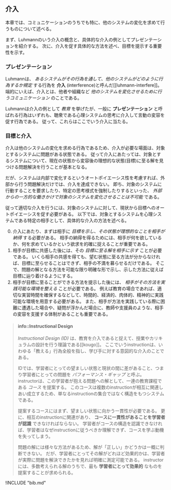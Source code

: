 
## 介入
本章では、コミュニケーションのうちでも特に、他のシステムの変化を求めて行うものについて述べる。

まず、Luhmannのいう介入の概念と、具体的な介入の例としてプレゼンテーションを紹介する。
次に、介入を促す具体的な方法を述べ、目標を提示する重要性を示す。


### プレゼンテーション
Luhmannは、 *あるシステムがその行為を通して、他のシステムがどのように行為するか規定* する行為を **介入** (interference)と呼んだ\[[luhmann-interfere]\]。
端的にいえば、介入とは、他者や組織など *他のシステムを変化させるために行うコミュニケーション* のことである。

Luhmannは介入の例として *教育* を挙げたが、一般に **プレゼンテーション** と呼ばれる行為はいずれも、聴衆である心理システムの思考に介入して言動の変容を促す行為である。
従って、これらはここでいう介入に当たる。


### 目標と介入
介入は他のシステムの変化を求める行為であるため、介入が必要な場面は、対象とするシステムに問題がある状態である。
従って介入にあたっては、対象とするシステムについて、現在の状態から変容後の理想的な状態(目標)に至る解を見つける問題解決を行うことが基本となる。

だが、システムは内部で変化するというオートポイエーシス性を考慮すれば、外部から行う問題解決だけでは、介入を達成できない。
即ち、対象のシステムに行動することを要求したり、特定の思考様式を強制したりするといった、 *外部からの一方的な働きかけで対象のシステムを変化させることは不可能* である。

従って適切な介入を行うには、対象のシステムに対して、現状から目標へのオートポイエーシスを促す必要がある。
以下では、対象とするシステムを心理システムである特定の相手として、具体的な介入の方法を述べる。

0. 介入にあたり、まずは相手に *目標を示し、その状態が理想的なことを相手が納得* する必要がある。
	相手の納得を得るためには、相手が何を欲しているか、何を求めているかという欲求を的確に捉えることが重要である。
0. 相手が目標に共感した後には、その *目標に至る解を相手に示す* ことが必要である。
	いくら相手の共感を得ても、望む状態に至る方法が分からなければ、目標に至らせることはできず、相手の不満を募らせるだけである。
	そこで、問題の解となる方法を可能な限り明確な形で示し、示した方法に従えば目標に辿り着けるようにする。
0. 相手が目標に至ることができる方法を提示した後には、 *相手がその方法を実践可能な環境を整える* ことが必要である。
	例えば教育の場合であれば、適切な実習時間を確保するなどして、時間的、経済的、肉体的、精神的に実践可能な環境を用意する必要がある。
	また、相手が方法を実践している際に困難に遭遇した場合や、疑問が浮かんだ場合に、教師や支援員のような、相手の変容を支援する体制があることも重要である。

> #### info::Instructional Design
>
>  *Instructional Design (ID)* は、教育を介入であると捉えて、授業やカリキュラムの設計を行う理論である\[[kougo]\]。
ここでいうinstructionは、いわゆる「教える」行為全般を指し、学び手に対する意図的な介入のことである。
>
> IDでは、学習者にとっての望ましい状態と現状の間に差があること、つまり学習者にとっての問題を *パフォーマンス・ギャップ* と呼ぶ。
instructorは、この学習者が抱える問題への解として、一連の教育課程である *コース* を提案する。
このコースは複数のinstructionが相互に関連しあい成立するため、単なるinstructionの集合ではなく構造をもつシステムである。
>
> 提案するコースにはまず、望ましい状態に向かう一貫性が必要である。
更に、相互のinstructionに関連があり、 **コースに一貫性があることを学習者が認識** できなければならない。
学習者がコースの構造を認識できなければ、学習者はなぜinstructionに従うべきか理解できず、コースを学ぶ動機を失ってしまう。
>
> 問題の解には様々な方法があるため、解が「正しい」かどうかは一概に判断できない。
だが、学習者にとってその解がどれほど効果的かは、学習者が実際に問題を解決できたかを見れば明確に測定可能である。
instructorには、多数考えられる解のうちで、最も **学習者にとって効果的** なものを提案することが求められる。


!INCLUDE "bib.md"

